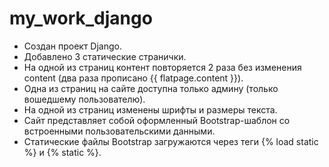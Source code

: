 # my_work_django

- Создан проект Django.
- Добавлено 3 статические странички.
- На одной из страниц контент повторяется 2 раза без изменения content (два раза прописано {{ flatpage.content }}).
- Одна из страниц на сайте доступна только админу (только вошедшему пользователю).
- На одной из страниц изменены шрифты и размеры текста.
- Сайт представляет собой оформленный Bootstrap-шаблон со встроенными пользовательскими данными.
- Статические файлы Bootstrap загружаются через теги {% load static %} и {% static %}.
